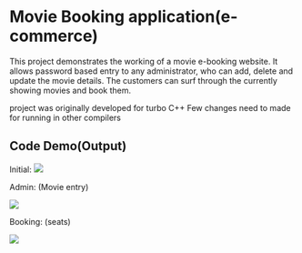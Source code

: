 # Movie Booking application(e-commerce)

This project demonstrates the working of a movie e-booking website.
It allows password based entry to any administrator, who can add, delete and update the movie details.
The customers can surf through the currently showing movies and book them.

project was originally developed for turbo C++
 Few changes need to made for running in other compilers
## Code Demo(Output)
Initial:
![](HarshaLokesh/Moviebooking-e-commerce-/blob/main/movie_booker(c++)/images/intro.png)

Admin: (Movie entry)

![](HarshaLokesh/Moviebooking-e-commerce-/blob/main/movie_booker(c++)/images/addmovie.png)

Booking: (seats)

![](HarshaLokesh/Moviebooking-e-commerce-/blob/main/movie_booker(c++)/images/seats.png)
